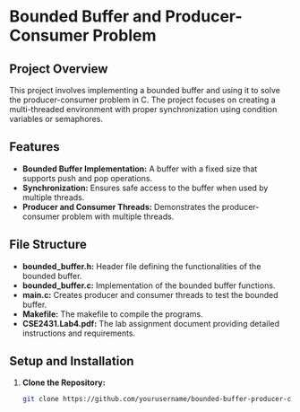 # Bounded Buffer and Producer-Consumer Problem

## Project Overview

This project involves implementing a bounded buffer and using it to solve the producer-consumer problem in C. The project focuses on creating a multi-threaded environment with proper synchronization using condition variables or semaphores.

## Features

- **Bounded Buffer Implementation:** A buffer with a fixed size that supports push and pop operations.
- **Synchronization:** Ensures safe access to the buffer when used by multiple threads.
- **Producer and Consumer Threads:** Demonstrates the producer-consumer problem with multiple threads.

## File Structure

- **bounded_buffer.h:** Header file defining the functionalities of the bounded buffer.
- **bounded_buffer.c:** Implementation of the bounded buffer functions.
- **main.c:** Creates producer and consumer threads to test the bounded buffer.
- **Makefile:** The makefile to compile the programs.
- **CSE2431.Lab4.pdf:** The lab assignment document providing detailed instructions and requirements.

## Setup and Installation

1. **Clone the Repository:**
   ```bash
   git clone https://github.com/yourusername/bounded-buffer-producer-consumer.git
